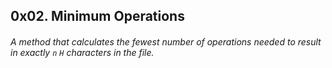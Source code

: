 ## 0x02. Minimum Operations
######  A method that calculates the fewest number of operations needed to result in exactly `n` `H` characters in the file.
